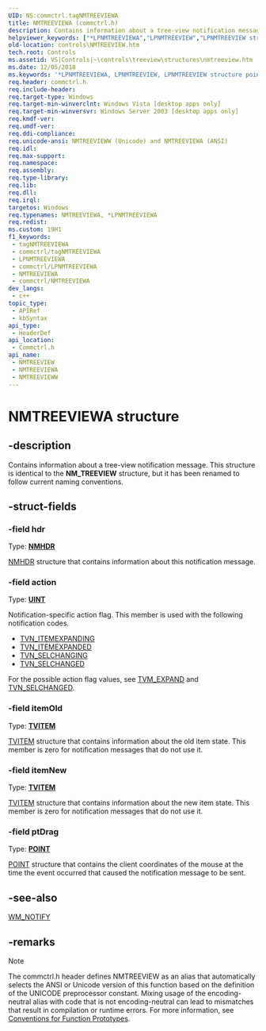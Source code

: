```yaml
---
UID: NS:commctrl.tagNMTREEVIEWA
title: NMTREEVIEWA (commctrl.h)
description: Contains information about a tree-view notification message. This structure is identical to the NM_TREEVIEW structure, but it has been renamed to follow current naming conventions. (ANSI)
helpviewer_keywords: ["*LPNMTREEVIEWA","LPNMTREEVIEW","LPNMTREEVIEW structure pointer [Windows Controls]","NMTREEVIEW","NMTREEVIEW structure [Windows Controls]","NMTREEVIEWA","NMTREEVIEWW","_win32_NMTREEVIEW","_win32_NMTREEVIEW_cpp","commctrl/LPNMTREEVIEW","commctrl/NMTREEVIEW","commctrl/NMTREEVIEWA","commctrl/NMTREEVIEWW","controls.NMTREEVIEW","controls._win32_NMTREEVIEW"]
old-location: controls\NMTREEVIEW.htm
tech.root: Controls
ms.assetid: VS|Controls|~\controls\treeview\structures\nmtreeview.htm
ms.date: 12/05/2018
ms.keywords: '*LPNMTREEVIEWA, LPNMTREEVIEW, LPNMTREEVIEW structure pointer [Windows Controls], NMTREEVIEW, NMTREEVIEW structure [Windows Controls], NMTREEVIEWA, NMTREEVIEWW, _win32_NMTREEVIEW, _win32_NMTREEVIEW_cpp, commctrl/LPNMTREEVIEW, commctrl/NMTREEVIEW, commctrl/NMTREEVIEWA, commctrl/NMTREEVIEWW, controls.NMTREEVIEW, controls._win32_NMTREEVIEW'
req.header: commctrl.h
req.include-header: 
req.target-type: Windows
req.target-min-winverclnt: Windows Vista [desktop apps only]
req.target-min-winversvr: Windows Server 2003 [desktop apps only]
req.kmdf-ver: 
req.umdf-ver: 
req.ddi-compliance: 
req.unicode-ansi: NMTREEVIEWW (Unicode) and NMTREEVIEWA (ANSI)
req.idl: 
req.max-support: 
req.namespace: 
req.assembly: 
req.type-library: 
req.lib: 
req.dll: 
req.irql: 
targetos: Windows
req.typenames: NMTREEVIEWA, *LPNMTREEVIEWA
req.redist: 
ms.custom: 19H1
f1_keywords:
 - tagNMTREEVIEWA
 - commctrl/tagNMTREEVIEWA
 - LPNMTREEVIEWA
 - commctrl/LPNMTREEVIEWA
 - NMTREEVIEWA
 - commctrl/NMTREEVIEWA
dev_langs:
 - c++
topic_type:
 - APIRef
 - kbSyntax
api_type:
 - HeaderDef
api_location:
 - Commctrl.h
api_name:
 - NMTREEVIEW
 - NMTREEVIEWA
 - NMTREEVIEWW
---
```


# NMTREEVIEWA structure


## -description

Contains information about a tree-view notification message. This structure is identical to the 
			<b>NM_TREEVIEW</b> structure, but it has been renamed to follow current naming conventions.

## -struct-fields

### -field hdr

Type: <b><a href="/windows/desktop/api/richedit/ns-richedit-nmhdr">NMHDR</a></b>


<a href="/windows/desktop/api/richedit/ns-richedit-nmhdr">NMHDR</a> structure that contains information about this notification message.

### -field action

Type: <b><a href="/windows/desktop/WinProg/windows-data-types">UINT</a></b>

Notification-specific action flag. This member is used with the following notification codes.

<ul>
<li>
<a href="/windows/desktop/Controls/tvn-itemexpanding">TVN_ITEMEXPANDING</a>
</li>
<li>
<a href="/windows/desktop/Controls/tvn-itemexpanded">TVN_ITEMEXPANDED</a>
</li>
<li>
<a href="/windows/desktop/Controls/tvn-selchanging">TVN_SELCHANGING</a>
</li>
<li>
<a href="/windows/desktop/Controls/tvn-selchanged">TVN_SELCHANGED</a>
</li>
</ul>
For the possible action flag values, see <a href="/windows/desktop/Controls/tvm-expand">TVM_EXPAND</a> and <a href="/windows/desktop/Controls/tvn-selchanged">TVN_SELCHANGED</a>.

### -field itemOld

Type: <b><a href="/windows/desktop/api/commctrl/ns-commctrl-tvitema">TVITEM</a></b>


<a href="/windows/desktop/api/commctrl/ns-commctrl-tvitema">TVITEM</a> structure that contains information about the old item state. This member is zero for notification messages that do not use it.

### -field itemNew

Type: <b><a href="/windows/desktop/api/commctrl/ns-commctrl-tvitema">TVITEM</a></b>


<a href="/windows/desktop/api/commctrl/ns-commctrl-tvitema">TVITEM</a> structure that contains information about the new item state. This member is zero for notification messages that do not use it.

### -field ptDrag

Type: <b><a href="/windows/win32/api/windef/ns-windef-point">POINT</a></b>


<a href="/windows/win32/api/windef/ns-windef-point">POINT</a> structure that contains the client coordinates of the mouse at the time the event occurred that caused the notification message to be sent.

## -see-also

<a href="/windows/desktop/Controls/wm-notify">WM_NOTIFY</a>

## -remarks

> [!NOTE]
> The commctrl.h header defines NMTREEVIEW as an alias that automatically selects the ANSI or Unicode version of this function based on the definition of the UNICODE preprocessor constant. Mixing usage of the encoding-neutral alias with code that is not encoding-neutral can lead to mismatches that result in compilation or runtime errors. For more information, see [Conventions for Function Prototypes](/windows/win32/intl/conventions-for-function-prototypes).
